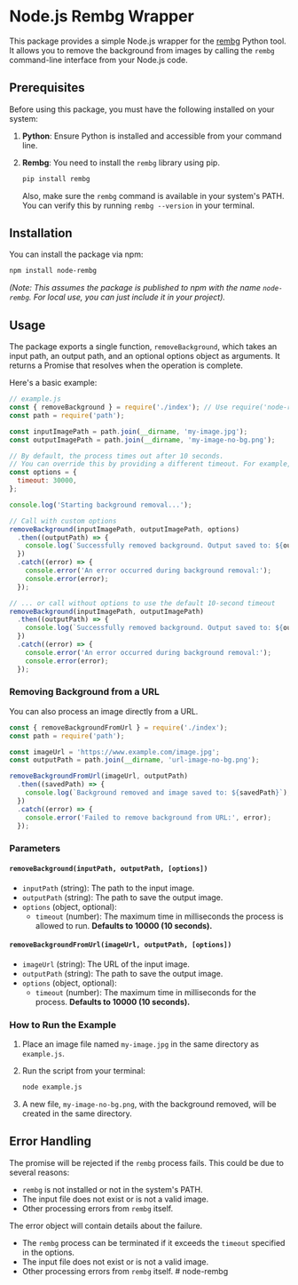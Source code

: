 # Node.js Rembg Wrapper

This package provides a simple Node.js wrapper for the [rembg](https://github.com/danielgatis/rembg) Python tool. It allows you to remove the background from images by calling the `rembg` command-line interface from your Node.js code.

## Prerequisites

Before using this package, you must have the following installed on your system:

1.  **Python**: Ensure Python is installed and accessible from your command line.
2.  **Rembg**: You need to install the `rembg` library using pip.

    ```bash
    pip install rembg
    ```

    Also, make sure the `rembg` command is available in your system's PATH. You can verify this by running `rembg --version` in your terminal.

## Installation

You can install the package via npm:

```bash
npm install node-rembg
```
_(Note: This assumes the package is published to npm with the name `node-rembg`. For local use, you can just include it in your project)._

## Usage

The package exports a single function, `removeBackground`, which takes an input path, an output path, and an optional options object as arguments. It returns a Promise that resolves when the operation is complete.

Here's a basic example:

```javascript
// example.js
const { removeBackground } = require('./index'); // Use require('node-rembg') if installed from npm
const path = require('path');

const inputImagePath = path.join(__dirname, 'my-image.jpg');
const outputImagePath = path.join(__dirname, 'my-image-no-bg.png');

// By default, the process times out after 10 seconds.
// You can override this by providing a different timeout. For example, 30 seconds:
const options = {
  timeout: 30000,
};

console.log('Starting background removal...');

// Call with custom options
removeBackground(inputImagePath, outputImagePath, options)
  .then((outputPath) => {
    console.log(`Successfully removed background. Output saved to: ${outputPath}`);
  })
  .catch((error) => {
    console.error('An error occurred during background removal:');
    console.error(error);
  });

// ... or call without options to use the default 10-second timeout
removeBackground(inputImagePath, outputImagePath)
  .then((outputPath) => {
    console.log(`Successfully removed background. Output saved to: ${outputPath}`);
  })
  .catch((error) => {
    console.error('An error occurred during background removal:');
    console.error(error);
  });
```

### Removing Background from a URL

You can also process an image directly from a URL.

```javascript
const { removeBackgroundFromUrl } = require('./index');
const path = require('path');

const imageUrl = 'https://www.example.com/image.jpg';
const outputPath = path.join(__dirname, 'url-image-no-bg.png');

removeBackgroundFromUrl(imageUrl, outputPath)
  .then((savedPath) => {
    console.log(`Background removed and image saved to: ${savedPath}`);
  })
  .catch((error) => {
    console.error('Failed to remove background from URL:', error);
  });
```

### Parameters

#### `removeBackground(inputPath, outputPath, [options])`
* `inputPath` (string): The path to the input image.
* `outputPath` (string): The path to save the output image.
* `options` (object, optional):
    * `timeout` (number): The maximum time in milliseconds the process is allowed to run. **Defaults to 10000 (10 seconds).**

#### `removeBackgroundFromUrl(imageUrl, outputPath, [options])`
* `imageUrl` (string): The URL of the input image.
* `outputPath` (string): The path to save the output image.
* `options` (object, optional):
    * `timeout` (number): The maximum time in milliseconds for the process. **Defaults to 10000 (10 seconds).**

### How to Run the Example

1.  Place an image file named `my-image.jpg` in the same directory as `example.js`.
2.  Run the script from your terminal:

    ```bash
    node example.js
    ```

3.  A new file, `my-image-no-bg.png`, with the background removed, will be created in the same directory.

## Error Handling

The promise will be rejected if the `rembg` process fails. This could be due to several reasons:
*   `rembg` is not installed or not in the system's PATH.
*   The input file does not exist or is not a valid image.
*   Other processing errors from `rembg` itself.

The error object will contain details about the failure. 

*   The `rembg` process can be terminated if it exceeds the `timeout` specified in the options.
*   The input file does not exist or is not a valid image.
*   Other processing errors from `rembg` itself. # node-rembg
